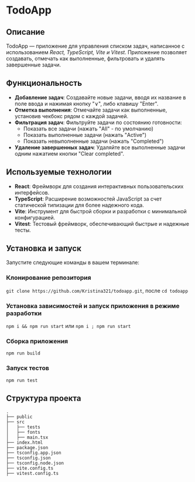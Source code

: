 # TodoApp

## Описание
TodoApp — приложение для управления списком задач, написанное с использованием *React, TypeScript, Vite и Vitest*. Приложение позволяет создавать, отмечать как выполненные, фильтровать и удалять завершенные задачи.

## Функциональность
- **Добавление задач**: Создавайте новые задачи, вводя их название в поле ввода и нажимая кнопку "∨", либо клавишу "Enter".
- **Отметка выполнения**: Отмечайте задачи как выполненные, установив чекбокс рядом с каждой задачей.
- **Фильтрация задач**: Фильтруйте задачи по состоянию готовности:
  - Показать все задачи (нажать "All" - по умолчанию)
  - Показать выполненные задачи (нажать "Active")
  - Показать невыполненные задачи (нажать "Completed")
- **Удаление завершенных задач**: Удаляйте все выполненные задачи одним нажатием кнопки "Clear completed".

## Используемые технологии
- **React**: Фреймворк для создания интерактивных пользовательских интерфейсов.
- **TypeScript**: Расширение возможностей JavaScript за счет статической типизации для более надежного кода.
- **Vite**: Инструмент для быстрой сборки и разработки с минимальной конфигурацией.
- **Vitest**: Тестовый фреймворк, обеспечивающий быстрые и надежные тесты.


## Установка и запуск
Запустите следующие команды в вашем терминале:

### Клонирование репозитория 
`git clone https://github.com/Kristina321/todoapp.git`, после `cd todoapp`
### Установка зависимостей и запуск приложения в режиме разработки
`npm i && npm run start` или `npm i ; npm run start`
### Сборка приложения 
`npm run build`
### Запуск тестов 
`npm run test`

## Структура проекта
```
.
├── public
├── src
│   ├── tests
│   ├── fonts
│   ├── main.tsx
├── index.html
├── package.json
├── tsconfig.app.json
├── tsconfig.json
├── tsconfig.node.json
├── vite.config.ts
├── vitest.config.ts
